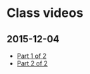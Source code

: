 # Class videos
## 2015-12-04
- [Part 1 of 2](https://www.youtube.com/watch?v=3YpsJDy7bTo)
- [Part 2 of 2](https://www.youtube.com/watch?v=x4DuFP4ot48)
